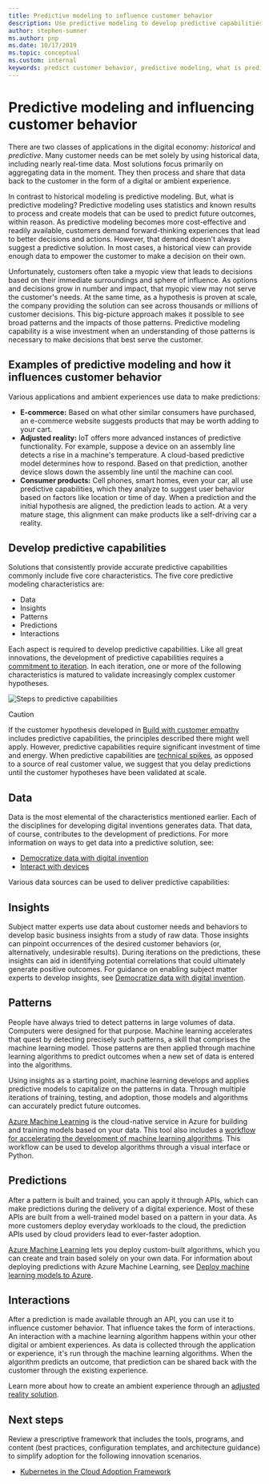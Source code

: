 ```yaml
---
title: Predictive modeling to influence customer behavior
description: Use predictive modeling to develop predictive capabilities through data, insights, patterns, predictions, and interactions.
author: stephen-sumner
ms.author: pnp
ms.date: 10/17/2019
ms.topic: conceptual
ms.custom: internal
keywords: predict customer behavior, predictive modeling, what is predictive modeling
---
```


# Predictive modeling and influencing customer behavior

There are two classes of applications in the digital economy: *historical* and *predictive*. Many customer needs can be met solely by using historical data, including nearly real-time data. Most solutions focus primarily on aggregating data in the moment. They then process and share that data back to the customer in the form of a digital or ambient experience.

In contrast to historical modeling is predictive modeling. But, what is predictive modeling? Predictive modeling uses statistics and known results to process and create models that can be used to predict future outcomes, within reason. As predictive modeling becomes more cost-effective and readily available, customers demand forward-thinking experiences that lead to better decisions and actions. However, that demand doesn't always suggest a predictive solution. In most cases, a historical view can provide enough data to empower the customer to make a decision on their own.

Unfortunately, customers often take a myopic view that leads to decisions based on their immediate surroundings and sphere of influence. As options and decisions grow in number and impact, that myopic view may not serve the customer's needs. At the same time, as a hypothesis is proven at scale, the company providing the solution can see across thousands or millions of customer decisions. This big-picture approach makes it possible to see broad patterns and the impacts of those patterns. Predictive modeling capability is a wise investment when an understanding of those patterns is necessary to make decisions that best serve the customer.

## Examples of predictive modeling and how it influences customer behavior

Various applications and ambient experiences use data to make predictions:

- **E-commerce:** Based on what other similar consumers have purchased, an e-commerce website suggests products that may be worth adding to your cart.
- **Adjusted reality:** IoT offers more advanced instances of predictive functionality. For example, suppose a device on an assembly line detects a rise in a machine's temperature. A cloud-based predictive model determines how to respond. Based on that prediction, another device slows down the assembly line until the machine can cool.
- **Consumer products:** Cell phones, smart homes, even your car, all use predictive capabilities, which they analyze to suggest user behavior based on factors like location or time of day. When a prediction and the initial hypothesis are aligned, the prediction leads to action. At a very mature stage, this alignment can make products like a self-driving car a reality.

## Develop predictive capabilities

Solutions that consistently provide accurate predictive capabilities commonly include five core characteristics. The five core predictive modeling characteristics are:

- Data
- Insights
- Patterns
- Predictions
- Interactions

Each aspect is required to develop predictive capabilities. Like all great innovations, the development of predictive capabilities requires a [commitment to iteration](./index.md#commitment-to-iteration). In each iteration, one or more of the following characteristics is matured to validate increasingly complex customer hypotheses.

![Steps to predictive capabilities](../../_images/innovate/predict-and-influence.png)

> [!CAUTION]
> If the customer hypothesis developed in [Build with customer empathy](./build.md) includes predictive capabilities, the principles described there might well apply. However, predictive capabilities require significant investment of time and energy. When predictive capabilities are [technical spikes](./build.md#reduce-complexity-and-delay-technical-spikes), as opposed to a source of real customer value, we suggest that you delay predictions until the customer hypotheses have been validated at scale.

## Data

Data is the most elemental of the characteristics mentioned earlier. Each of the disciplines for developing digital inventions generates data. That data, of course, contributes to the development of predictions. For more information on ways to get data into a predictive solution, see:

- [Democratize data with digital invention](./data.md)
- [Interact with devices](./devices.md)

Various data sources can be used to deliver predictive capabilities:

## Insights

Subject matter experts use data about customer needs and behaviors to develop basic business insights from a study of raw data. Those insights can pinpoint occurrences of the desired customer behaviors (or, alternatively, undesirable results). During iterations on the predictions, these insights can aid in identifying potential correlations that could ultimately generate positive outcomes. For guidance on enabling subject matter experts to develop insights, see [Democratize data with digital invention](./data.md).

## Patterns

People have always tried to detect patterns in large volumes of data. Computers were designed for that purpose. Machine learning accelerates that quest by detecting precisely such patterns, a skill that comprises the machine learning model. Those patterns are then applied through machine learning algorithms to predict outcomes when a new set of data is entered into the algorithms.

Using insights as a starting point, machine learning develops and applies predictive models to capitalize on the patterns in data. Through multiple iterations of training, testing, and adoption, those models and algorithms can accurately predict future outcomes.

[Azure Machine Learning](/azure/machine-learning/overview-what-is-azure-machine-learning) is the cloud-native service in Azure for building and training models based on your data. This tool also includes a [workflow for accelerating the development of machine learning algorithms](/azure/machine-learning/concept-azure-machine-learning-architecture). This workflow can be used to develop algorithms through a visual interface or Python.

## Predictions

After a pattern is built and trained, you can apply it through APIs, which can make predictions during the delivery of a digital experience. Most of these APIs are built from a well-trained model based on a pattern in your data. As more customers deploy everyday workloads to the cloud, the prediction APIs used by cloud providers lead to ever-faster adoption.

[Azure Machine Learning](/azure/machine-learning/) lets you deploy custom-built algorithms, which you can create and train based solely on your own data. For information about deploying predictions with Azure Machine Learning, see [Deploy machine learning models to Azure](/azure/machine-learning/how-to-deploy-managed-online-endpoints).

## Interactions

After a prediction is made available through an API, you can use it to influence customer behavior. That influence takes the form of interactions. An interaction with a machine learning algorithm happens within your other digital or ambient experiences. As data is collected through the application or experience, it's run through the machine learning algorithms. When the algorithm predicts an outcome, that prediction can be shared back with the customer through the existing experience.

Learn more about how to create an ambient experience through an [adjusted reality solution](./devices.md#adjusted-reality).

## Next steps

Review a prescriptive framework that includes the tools, programs, and content (best practices, configuration templates, and architecture guidance) to simplify adoption for the following innovation scenarios.

- [Kubernetes in the Cloud Adoption Framework](../kubernetes/index.md)
